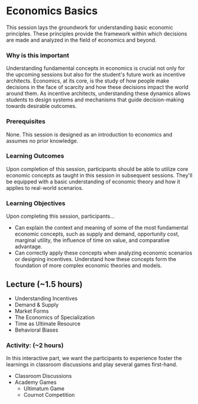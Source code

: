 # Economics Basics

This session lays the groundwork for understanding basic economic principles. These principles provide the framework within which decisions are made and analyzed in the field of economics and beyond.

### Why is this important

Understanding fundamental concepts in economics is crucial not only for the upcoming sessions but also for the student's future work as incentive architects. Economics, at its core, is the study of how people make decisions in the face of scarcity and how these decisions impact the world around them. As incentive architects, understanding these dynamics allows students to design systems and mechanisms that guide decision-making towards desirable outcomes.

### Prerequisites

None. This session is designed as an introduction to economics and assumes no prior knowledge. 

### Learning Outcomes

Upon completion of this session, participants should be able to utilize core economic concepts as taught in this session in subsequent sessions. They'll be equipped with a basic understanding of economic theory and how it applies to real-world scenarios.

### Learning Objectives

Upon completing this session, participants...

- Can explain the context and meaning of some of the most fundamental economic concepts, such as supply and demand, opportunity cost, marginal utility, the influence of time on value, and comparative advantage.
- Can correctly apply these concepts when analyzing economic scenarios or designing incentives.
Understand how these concepts form the foundation of more complex economic theories and models.

## Lecture (~1.5 hours)

- Understanding Incentives
- Demand & Supply
- Market Forms
- The Economics of Specialization
- Time as Ultimate Resource
- Behavioral Biases

### Activity: (~2 hours)

In this interactive part, we want the participants to experience foster the learnings in classroom discussions and play several games first-hand.

- Classroom Discussions
- Academy Games
  - Ultimatum Game
  - Cournot Competition
